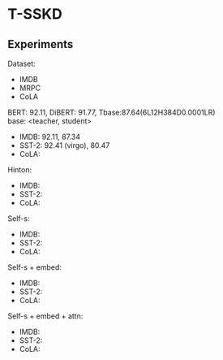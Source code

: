# T-SSKD

## Experiments
Dataset:
- IMDB 
- MRPC
- CoLA

BERT: 92.11, DiBERT: 91.77, Tbase:87.64(6L12H384D0.0001LR) <br>
base: 
<teacher, student>
- IMDB: 92.11, 87.34
- SST-2: 92.41 (virgo), 80.47
- CoLA: 

Hinton:
- IMDB: 
- SST-2:
- CoLA:

Self-s:
- IMDB: 
- SST-2:
- CoLA:

Self-s + embed:
- IMDB:
- SST-2:
- CoLA:

Self-s + embed + attn:
- IMDB:
- SST-2:
- CoLA:
